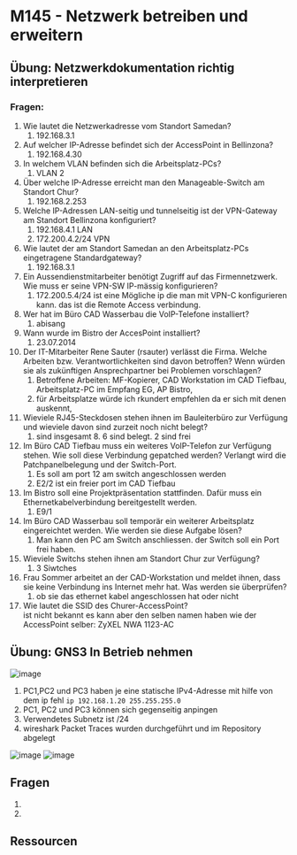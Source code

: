 # M145 - Netzwerk betreiben und erweitern   

## Übung: Netzwerkdokumentation richtig interpretieren   
### Fragen:   
1. Wie lautet die Netzwerkadresse vom Standort Samedan?   
    1. 192.168.3.1   
2. Auf welcher IP-Adresse befindet sich der AccessPoint in Bellinzona?   
    1. 192.168.4.30   
3. In welchem VLAN befinden sich die Arbeitsplatz-PCs?   
    1. VLAN 2   
4. Über welche IP-Adresse erreicht man den Manageable-Switch am Standort Chur?   
    1. 192.168.2.253   
5. Welche IP-Adressen LAN-seitig und tunnelseitig ist der VPN-Gateway am Standort Bellinzona konfiguriert?   
    1. 192.168.4.1 LAN   
    2. 172.200.4.2/24 VPN   
6. Wie lautet der am Standort Samedan an den Arbeitsplatz-PCs eingetragene Standardgateway?   
    1. 192.168.3.1   
7. Ein Aussendienstmitarbeiter benötigt Zugriff auf das Firmennetzwerk. Wie muss er seine VPN-SW IP-mässig konfigurieren?   
    1. 172.200.5.4/24 ist eine Mögliche ip die man mit VPN-C konfigurieren kann. das ist die Remote Access verbindung.   
8. Wer hat im Büro CAD Wasserbau die VoIP-Telefone installiert?   
    1. abisang   
9. Wann wurde im Bistro der AccesPoint installiert?   
    1. 23.07.2014   
10. Der IT-Mitarbeiter Rene Sauter (rsauter) verlässt die Firma. Welche Arbeiten bzw. Verantwortlichkeiten sind davon betroffen? Wenn würden sie als zukünftigen Ansprechpartner bei Problemen vorschlagen?   
    1. Betroffene Arbeiten: MF-Kopierer, CAD Workstation im CAD Tiefbau, Arbeitsplatz-PC im Empfang EG, AP Bistro,    
    2. für Arbeitsplatze würde ich rkundert empfehlen da er sich mit denen auskennt,    
11. Wieviele RJ45-Steckdosen stehen ihnen im Bauleiterbüro zur Verfügung und wieviele davon sind zurzeit noch nicht belegt?   
    1.  sind insgesamt 8. 6 sind belegt. 2 sind frei   
12. Im Büro CAD Tiefbau muss ein weiteres VoIP-Telefon zur Verfügung stehen. Wie soll diese Verbindung gepatched werden? Verlangt wird die Patchpanelbelegung und der Switch-Port.   
    1. Es soll am port 12 am switch angeschlossen werden   
    2. E2/2 ist ein freier port im CAD Tiefbau   
13. Im Bistro soll eine Projektpräsentation stattfinden. Dafür muss ein Ethernetkabelverbindung bereitgestellt werden.   
    1. E9/1   
14. Im Büro CAD Wasserbau soll temporär ein weiterer Arbeitsplatz eingereichtet werden. Wie werden sie diese Aufgabe lösen?   
    1. Man kann den PC am Switch anschliessen. der Switch soll ein Port frei haben.    
15. Wieviele Switchs stehen ihnen am Standort Chur zur Verfügung?   
    1. 3 Siwtches   
16. Frau Sommer arbeitet an der CAD-Workstation und meldet ihnen, dass sie keine Verbindung ins Internet mehr hat. Was werden sie überprüfen?   
    1. ob sie das ethernet kabel angeschlossen hat oder nicht   
17. Wie lautet die SSID des Churer-AccessPoint?   
    ist nicht bekannt es kann aber den selben namen haben wie der AccessPoint selber: ZyXEL NWA 1123-AC   

## Übung: GNS3 In Betrieb nehmen
![image](https://github.com/Zubcal/m145/assets/127558095/449e797a-991e-410b-b69f-500ca4518a91)
1. PC1,PC2 und PC3 haben je eine statische IPv4-Adresse mit hilfe von dem ip fehl `ip 192.168.1.20 255.255.255.0`
2. PC1, PC2 und PC3 können sich gegenseitig anpingen 
3. Verwendetes Subnetz ist /24
4. wireshark Packet Traces wurden durchgeführt und im Repository abgelegt

![image](https://github.com/Zubcal/m145/assets/127558095/f1581d4f-f7f0-430a-96a5-6bde018ac8cd)
![image](https://github.com/Zubcal/m145/assets/127558095/1705a143-fa0d-4bd6-9624-204479e117a6)


## Fragen   

1.    
2.    
   
## Ressourcen   
 

   
